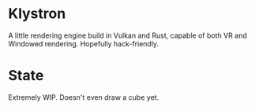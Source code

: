 # Klystron
A little rendering engine build in Vulkan and Rust, capable of both VR and Windowed rendering. Hopefully hack-friendly.

# State
Extremely WIP. Doesn't even draw a cube yet.
